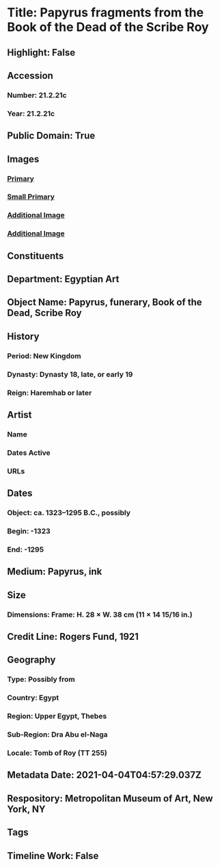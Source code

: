 # Title: Papyrus fragments from the Book of the Dead of the Scribe Roy
## Highlight: False
## Accession
### Number: 21.2.21c
### Year: 21.2.21c
## Public Domain: True
## Images
### [Primary](https://images.metmuseum.org/CRDImages/eg/original/21.2.21c_EGDP014613.jpg)
### [Small Primary](https://images.metmuseum.org/CRDImages/eg/web-large/21.2.21c_EGDP014613.jpg)
### [Additional Image](https://images.metmuseum.org/CRDImages/eg/original/21.2.21a_EGDP014612.jpg)
### [Additional Image](https://images.metmuseum.org/CRDImages/eg/original/21.2.21b_EGDP014611.jpg)
## Constituents
## Department: Egyptian Art
## Object Name: Papyrus, funerary, Book of the Dead, Scribe Roy
## History
### Period: New Kingdom
### Dynasty: Dynasty 18, late, or early 19
### Reign: Haremhab or later
## Artist
### Name
### Dates Active
### URLs
## Dates
### Object: ca. 1323–1295 B.C., possibly
### Begin: -1323
### End: -1295
## Medium: Papyrus, ink
## Size
### Dimensions: Frame: H. 28 × W. 38 cm (11 × 14 15/16 in.)
## Credit Line: Rogers Fund, 1921
## Geography
### Type: Possibly from
### Country: Egypt
### Region: Upper Egypt, Thebes
### Sub-Region: Dra Abu el-Naga
### Locale: Tomb of Roy (TT 255)
## Metadata Date: 2021-04-04T04:57:29.037Z
## Respository: Metropolitan Museum of Art, New York, NY
## Tags
## Timeline Work: False